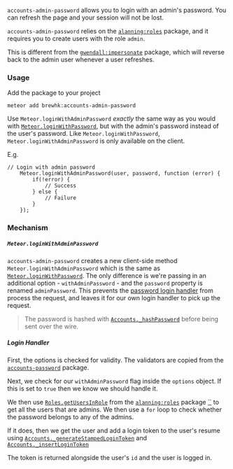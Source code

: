 `accounts-admin-password` allows you to login with an admin's password. You can refresh the page and your session will not be lost.

`accounts-admin-password` relies on the [`alanning:roles`](https://github.com/alanning/meteor-roles) package, and it requires you to create users with the role `admin`.

This is different from the [`gwendall:impersonate`](https://github.com/gwendall/meteor-impersonate) package, which will reverse back to the admin user whenever a user refreshes.

### Usage

Add the package to your project

    meteor add brewhk:accounts-admin-password

Use `Meteor.loginWithAdminPassword` *exactly* the same way as you would with [`Meteor.loginWithPassword`](http://docs.meteor.com/#/full/meteor_loginwithpassword), but with the admin's password instead of the user's password. Like `Meteor.loginWithPassword`, `Meteor.loginWithAdminPassword` is only available on the client.

E.g.

    // Login with admin password
		Meteor.loginWithAdminPassword(user, password, function (error) {
			if(!error) {
				// Success
			} else {
				// Failure
			}
		});

### Mechanism

##### `Meteor.loginWithAdminPassword`

`accounts-admin-password` creates a new client-side method `Meteor.loginWithAdminPassword` which is the same as [`Meteor.loginWithPassword`](https://github.com/meteor/meteor/blob/master/packages/accounts-password/password_client.js#L23). The only difference is we're passing in an additional option - `withAdminPassword` - and the `password` property is renamed `adminPassword`. This prevents the [password login handler](https://github.com/meteor/meteor/blob/5931bcdae362e1026ceb8a08e5a4b053ce5340b7/packages/accounts-password/password_server.js#L244) from process the request, and leaves it for our own login handler to pick up the request.

> The password is hashed with [`Accounts._hashPassword`](https://github.com/meteor/meteor/blob/dc3cd6eb92f2bdd1bb44000cdd6abd1e5d0285b1/packages/accounts-password/password_client.js#L65-L70) before being sent over the wire.

##### Login Handler

First, the options is checked for validity. The validators are copied from the [`accounts-password`](https://github.com/meteor/meteor/blob/5931bcdae362e1026ceb8a08e5a4b053ce5340b7/packages/accounts-password/password_server.js#L208-L228) package.

Next, we check for our `withAdminPassword` flag inside the `options` object. If this is set to `true` then we know we should handle it.

We then use [`Roles.getUsersInRole`](https://github.com/alanning/meteor-roles/blob/master/roles/roles_common.js#L418-L483) from the [`alanning:roles`](https://github.com/alanning/meteor-roles) package [``](https://github.com/meteor/meteor/blob/5931bcdae362e1026ceb8a08e5a4b053ce5340b7/packages/accounts-password/password_server.js#L61-L73) to get all the users that are admins. We then use a `for` loop to check whether the password belongs to any of the admins.

If it does, then we get the user and add a login token to the user's resume using [`Accounts._generateStampedLoginToken`](https://github.com/meteor/meteor/blob/0f98ea22fcc3f10cfd36aba66e531bf22c70f96e/packages/accounts-base/accounts_server.js#L1057-L1062) and [`Accounts._insertLoginToken`](https://github.com/meteor/meteor/blob/0f98ea22fcc3f10cfd36aba66e531bf22c70f96e/packages/accounts-base/accounts_server.js#L830-L836)

The token is returned alongside the user's `id` and the user is logged in.
